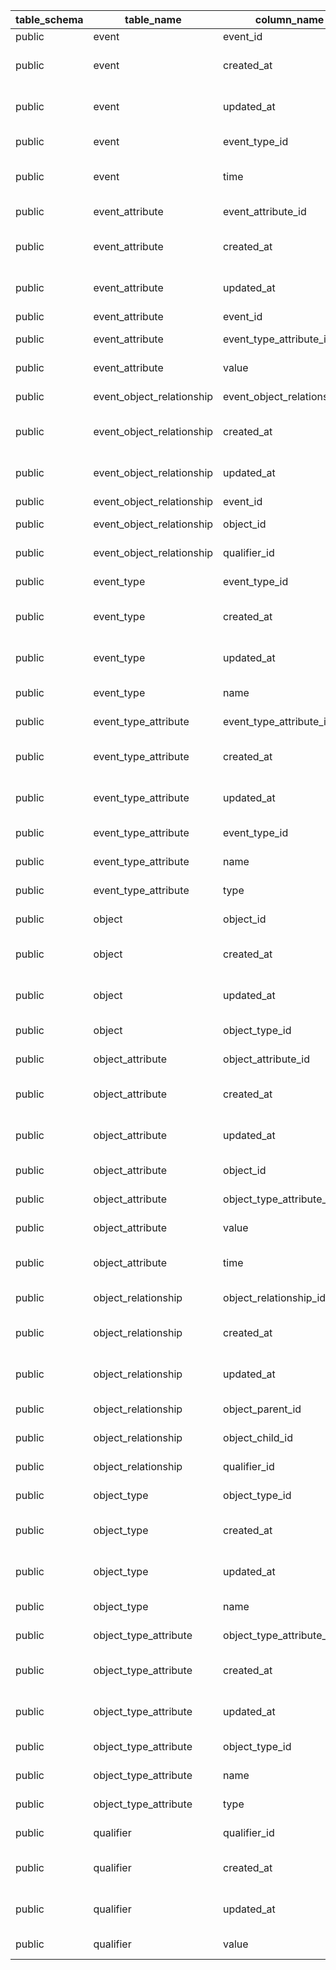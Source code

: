 |table_schema|table_name|column_name|data_type|character_maximum_length|column_default|is_nullable|column_comment|
|------------|----------|-----------|---------|------------------------|--------------|-----------|--------------|
|public|event|event_id|integer||nextval('event_event_id_seq'::regclass)|NO|primary key for the event|
|public|event|created_at|timestamp without time zone||now()|NO|created_at for the entry|
|public|event|updated_at|timestamp without time zone||now()|NO|update_at for the entry|
|public|event|event_type_id|integer|||YES|foreign key for the event_type|
|public|event|time|timestamp without time zone||CURRENT_TIMESTAMP|YES|timestamp for the event|
|public|event_attribute|event_attribute_id|integer||nextval('event_attribute_event_attribute_id_seq'::regclass)|NO|primary key for the event_attribute|
|public|event_attribute|created_at|timestamp without time zone||now()|NO|created_at for the entry|
|public|event_attribute|updated_at|timestamp without time zone||now()|NO|update_at for the entry|
|public|event_attribute|event_id|integer|||YES|foreign key for the event|
|public|event_attribute|event_type_attribute_id|integer|||YES|foreign key for the event_type_attribute|
|public|event_attribute|value|character varying|||YES|value for the event_attribute|
|public|event_object_relationship|event_object_relationship_id|integer||nextval('event_object_relationship_event_object_relationship_id_seq'::regclass)|NO|primary key for the event_object_relationship|
|public|event_object_relationship|created_at|timestamp without time zone||now()|NO|created_at for the entry|
|public|event_object_relationship|updated_at|timestamp without time zone||now()|NO|update_at for the entry|
|public|event_object_relationship|event_id|integer|||YES|foreign key for the event|
|public|event_object_relationship|object_id|character varying|||YES|foreign key for the object|
|public|event_object_relationship|qualifier_id|integer|||YES|foreign key for the qualifier|
|public|event_type|event_type_id|integer||nextval('event_type_event_type_id_seq'::regclass)|NO|primary key for the event_type|
|public|event_type|created_at|timestamp without time zone||now()|NO|created_at for the entry|
|public|event_type|updated_at|timestamp without time zone||now()|NO|update_at for the entry|
|public|event_type|name|character varying|||YES|name of the event_type|
|public|event_type_attribute|event_type_attribute_id|integer||nextval('event_type_attribute_event_type_attribute_id_seq'::regclass)|NO|primary key for the event_type_attribute|
|public|event_type_attribute|created_at|timestamp without time zone||now()|NO|created_at for the entry|
|public|event_type_attribute|updated_at|timestamp without time zone||now()|NO|update_at for the entry|
|public|event_type_attribute|event_type_id|integer|||YES|foreign key for the event_type|
|public|event_type_attribute|name|character varying|||YES|name for the event_type_attribute|
|public|event_type_attribute|type|character varying|||YES|datatype for the event_type_attribute|
|public|object|object_id|character varying|||NO|primary key for the object|
|public|object|created_at|timestamp without time zone||now()|NO|created_at for the entry|
|public|object|updated_at|timestamp without time zone||now()|NO|update_at for the entry|
|public|object|object_type_id|integer|||YES|foreign key for the object_type|
|public|object_attribute|object_attribute_id|integer||nextval('object_attribute_object_attribute_id_seq'::regclass)|NO|primary key for the object_attribute|
|public|object_attribute|created_at|timestamp without time zone||now()|NO|created_at for the entry|
|public|object_attribute|updated_at|timestamp without time zone||now()|NO|update_at for the entry|
|public|object_attribute|object_id|character varying|||YES|foreign key for the object|
|public|object_attribute|object_type_attribute_id|integer|||YES|foreign key for the object_type_attribute|
|public|object_attribute|value|character varying|||YES|value for the object_attribute|
|public|object_attribute|time|timestamp without time zone||now()|YES|timestamp for the object_attribute|
|public|object_relationship|object_relationship_id|integer||nextval('object_relationship_object_relationship_id_seq'::regclass)|NO|primary key for the object_relationship|
|public|object_relationship|created_at|timestamp without time zone||now()|NO|created_at for the entry|
|public|object_relationship|updated_at|timestamp without time zone||now()|NO|update_at for the entry|
|public|object_relationship|object_parent_id|character varying|||YES|foreign key for the object|
|public|object_relationship|object_child_id|character varying|||YES|child_id for the object|
|public|object_relationship|qualifier_id|integer|||YES|foreign key for the qualifier|
|public|object_type|object_type_id|integer||nextval('object_type_object_type_id_seq'::regclass)|NO|primary key for the object_type|
|public|object_type|created_at|timestamp without time zone||now()|NO|created_at for the entry|
|public|object_type|updated_at|timestamp without time zone||now()|NO|update_at for the entry|
|public|object_type|name|character varying|||YES|name for the object_type|
|public|object_type_attribute|object_type_attribute_id|integer||nextval('object_type_attribute_object_type_attribute_id_seq'::regclass)|NO|primary key for the object_type_attribute|
|public|object_type_attribute|created_at|timestamp without time zone||now()|NO|created_at for the entry|
|public|object_type_attribute|updated_at|timestamp without time zone||now()|NO|update_at for the entry|
|public|object_type_attribute|object_type_id|integer|||YES|foreign key for the object_type|
|public|object_type_attribute|name|character varying|||YES|name for the object_type_attribute|
|public|object_type_attribute|type|character varying|||YES|type for the object_type_attribute|
|public|qualifier|qualifier_id|integer||nextval('qualifier_qualifier_id_seq'::regclass)|NO|primary key for the qualifier|
|public|qualifier|created_at|timestamp without time zone||now()|NO|created_at for the entry|
|public|qualifier|updated_at|timestamp without time zone||now()|NO|update_at for the entry|
|public|qualifier|value|character varying|||YES|value for the qualifier|
